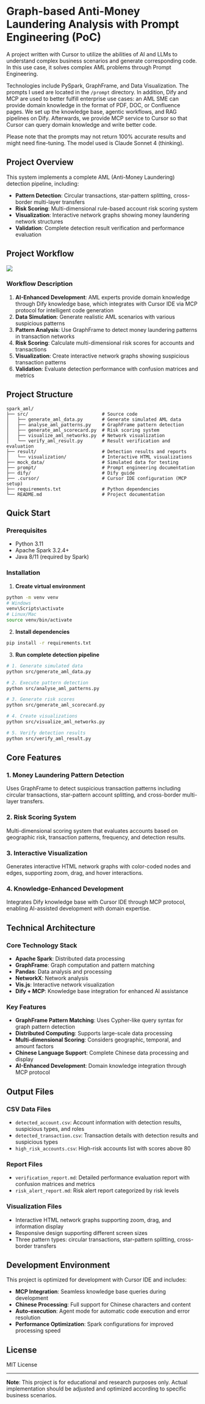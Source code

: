# Graph-based Anti-Money Laundering Analysis with Prompt Engineering (PoC)

A project written with Cursor to utilize the abilities of AI and LLMs to understand complex business scenarios and generate corresponding code. In this use case, it solves complex AML problems through Prompt Engineering.

Technologies include PySpark, GraphFrame, and Data Visualization. The prompts I used are located in the `/prompt` directory. In addition, Dify and MCP are used to better fulfill enterprise use cases: an AML SME can provide domain knowledge in the format of PDF, DOC, or Confluence pages. We set up the knowledge base, agentic workflows, and RAG pipelines on Dify. Afterwards, we provide MCP service to Cursor so that Cursor can query domain knowledge and write better code.

Please note that the prompts may not return 100% accurate results and might need fine-tuning. The model used is Claude Sonnet 4 (thinking).

## Project Overview

This system implements a complete AML (Anti-Money Laundering) detection pipeline, including:
- **Pattern Detection**: Circular transactions, star-pattern splitting, cross-border multi-layer transfers
- **Risk Scoring**: Multi-dimensional rule-based account risk scoring system
- **Visualization**: Interactive network graphs showing money laundering network structures
- **Validation**: Complete detection result verification and performance evaluation

## Project Workflow
![](image/project_workflow.png)


### Workflow Description

1. **AI-Enhanced Development**: AML experts provide domain knowledge through Dify knowledge base, which integrates with Cursor IDE via MCP protocol for intelligent code generation
2. **Data Simulation**: Generate realistic AML scenarios with various suspicious patterns
3. **Pattern Analysis**: Use GraphFrame to detect money laundering patterns in transaction networks
4. **Risk Scoring**: Calculate multi-dimensional risk scores for accounts and transactions
5. **Visualization**: Create interactive network graphs showing suspicious transaction patterns
6. **Validation**: Evaluate detection performance with confusion matrices and metrics

## Project Structure

```
spark_aml/
├── src/                           # Source code
│   ├── generate_aml_data.py       # Generate simulated AML data
│   ├── analyse_aml_patterns.py    # GraphFrame pattern detection
│   ├── generate_aml_scorecard.py  # Risk scoring system
│   ├── visualize_aml_networks.py  # Network visualization
│   └── verify_aml_result.py       # Result verification and evaluation
├── result/                        # Detection results and reports
│   └── visualization/             # Interactive HTML visualizations
├── mock_data/                     # Simulated data for testing
├── prompt/                        # Prompt engineering documentation
├── dify/                          # Dify guide
├── .cursor/                       # Cursor IDE configuration (MCP setup)
├── requirements.txt               # Python dependencies
└── README.md                      # Project documentation
```

## Quick Start

### Prerequisites
- Python 3.11
- Apache Spark 3.2.4+
- Java 8/11 (required by Spark)

### Installation

1. **Create virtual environment**
```bash
python -m venv venv
# Windows
venv\Scripts\activate
# Linux/Mac
source venv/bin/activate
```

2. **Install dependencies**
```bash
pip install -r requirements.txt
```

3. **Run complete detection pipeline**
```bash
# 1. Generate simulated data
python src/generate_aml_data.py

# 2. Execute pattern detection
python src/analyse_aml_patterns.py

# 3. Generate risk scores
python src/generate_aml_scorecard.py

# 4. Create visualizations
python src/visualize_aml_networks.py

# 5. Verify detection results
python src/verify_aml_result.py
```

## Core Features

### 1. Money Laundering Pattern Detection
Uses GraphFrame to detect suspicious transaction patterns including circular transactions, star-pattern account splitting, and cross-border multi-layer transfers.

### 2. Risk Scoring System
Multi-dimensional scoring system that evaluates accounts based on geographic risk, transaction patterns, frequency, and detection results.

### 3. Interactive Visualization
Generates interactive HTML network graphs with color-coded nodes and edges, supporting zoom, drag, and hover interactions.

### 4. Knowledge-Enhanced Development
Integrates Dify knowledge base with Cursor IDE through MCP protocol, enabling AI-assisted development with domain expertise.

## Technical Architecture

### Core Technology Stack
- **Apache Spark**: Distributed data processing
- **GraphFrame**: Graph computation and pattern matching
- **Pandas**: Data analysis and processing
- **NetworkX**: Network analysis
- **Vis.js**: Interactive network visualization
- **Dify + MCP**: Knowledge base integration for enhanced AI assistance

### Key Features
- **GraphFrame Pattern Matching**: Uses Cypher-like query syntax for graph pattern detection
- **Distributed Computing**: Supports large-scale data processing
- **Multi-dimensional Scoring**: Considers geographic, temporal, and amount factors
- **Chinese Language Support**: Complete Chinese data processing and display
- **AI-Enhanced Development**: Domain knowledge integration through MCP protocol

## Output Files

### CSV Data Files
- `detected_account.csv`: Account information with detection results, suspicious types, and roles
- `detected_transaction.csv`: Transaction details with detection results and suspicious types
- `high_risk_accounts.csv`: High-risk accounts list with scores above 80

### Report Files
- `verification_report.md`: Detailed performance evaluation report with confusion matrices and metrics
- `risk_alert_report.md`: Risk alert report categorized by risk levels

### Visualization Files
- Interactive HTML network graphs supporting zoom, drag, and information display
- Responsive design supporting different screen sizes
- Three pattern types: circular transactions, star-pattern splitting, cross-border transfers

## Development Environment

This project is optimized for development with Cursor IDE and includes:
- **MCP Integration**: Seamless knowledge base queries during development
- **Chinese Processing**: Full support for Chinese characters and content
- **Auto-execution**: Agent mode for automatic code execution and error resolution
- **Performance Optimization**: Spark configurations for improved processing speed

## License

MIT License

---

**Note**: This project is for educational and research purposes only. Actual implementation should be adjusted and optimized according to specific business scenarios. 